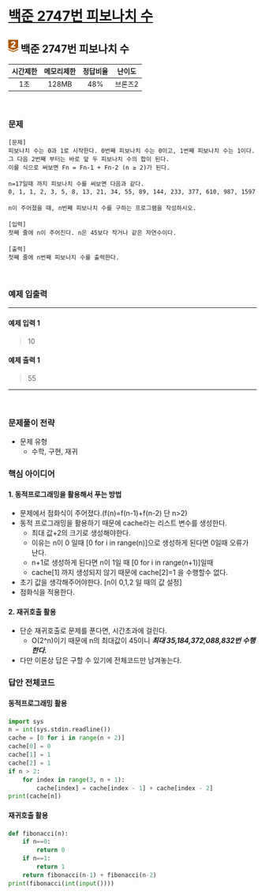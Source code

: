 
# [백준 2747번 피보나치 수](https://www.acmicpc.net/problem/2747)

## <img src="https://raw.githubusercontent.com/gudals-kim/Studyroom/0c61bf1ad9b6434ff624dbab4012654df8c92b01/codingtest/img/rank/bronze_2.svg" width="20">  백준 2747번 피보나치 수 


| 시간제한 | 메모리제한 | 정답비율 |  난이도  | 
|:----:|:-----:|:----:|:-----:|
|  1초  | 128MB | 48%  | 브론즈2  |

<br>

### 문제

```
[문제]
피보나치 수는 0과 1로 시작한다. 0번째 피보나치 수는 0이고, 1번째 피보나치 수는 1이다. 
그 다음 2번째 부터는 바로 앞 두 피보나치 수의 합이 된다.
이를 식으로 써보면 Fn = Fn-1 + Fn-2 (n ≥ 2)가 된다.

n=17일때 까지 피보나치 수를 써보면 다음과 같다.
0, 1, 1, 2, 3, 5, 8, 13, 21, 34, 55, 89, 144, 233, 377, 610, 987, 1597

n이 주어졌을 때, n번째 피보나치 수를 구하는 프로그램을 작성하시오.

[입력]
첫째 줄에 n이 주어진다. n은 45보다 작거나 같은 자연수이다.

[출력]
첫째 줄에 n번째 피보나치 수를 출력한다.

```


<br>

### 예제 입출력

---

#### 예제 입력 1
> 10
#### 예제 출력 1
> 55

---


<br>

### 문제풀이 전략
- 문제 유형
  - 수학, 구현, 재귀

### 핵심 아이디어

#### 1. 동적프로그래밍을 활용해서 푸는 방법
- 문제에서 점화식이 주어졌다.(f(n)=f(n-1)+f(n-2) 단 n>2)
- 동적 프로그래밍을 활용하기 때문에 cache라는 리스트 변수를 생성한다. 
  - 최대 값+2의 크기로 생성해야한다.
  - 이유는 n이 0 일때 [0 for i in range(n)]으로 생성하게 된다면 0일때 오류가 난다.
  - n+1로 생성하게 된다면 n이 1일 때 [0 for i in range(n+1)]일때 
  - cache[1] 까지 생성되지 않기 때문에 cache[2]=1 을 수행할수 없다.
- 초기 값을 생각해주어야한다. [n이 0,1,2 일 때의 값 설정]
- 점화식을 적용한다.
#### 2. 재귀호출 활용
- 단순 재귀호출로 문제를 푼다면, 시간초과에 걸린다.
  - O(2^n)이기 때문에 n의 최대값이 45이니 ***최대 35,184,372,088,832번 수행한다.***
- 다만 이론상 답은 구할 수 있기에 전체코드만 남겨놓는다.
### 답안 전체코드
#### 동적프로그래밍 활용
```python
import sys
n = int(sys.stdin.readline())
cache = [0 for i in range(n + 2)]
cache[0] = 0
cache[1] = 1
cache[2] = 1
if n > 2:
    for index in range(3, n + 1):
        cache[index] = cache[index - 1] + cache[index - 2]
print(cache[n])
```
#### 재귀호출 활용
```python
def fibonacci(n):
    if n==0:
        return 0
    if n==1:
        return 1
    return fibonacci(n-1) + fibonacci(n-2)
print(fibonacci(int(input())))
```
